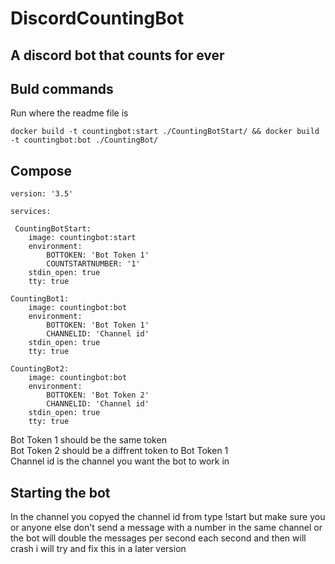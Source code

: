 # DiscordCountingBot
## A discord bot that counts for ever

## Buld commands 
Run where the readme file is

    docker build -t countingbot:start ./CountingBotStart/ && docker build -t countingbot:bot ./CountingBot/

## Compose

    version: '3.5'

    services:

     CountingBotStart:
        image: countingbot:start
        environment:
            BOTTOKEN: 'Bot Token 1'
            COUNTSTARTNUMBER: '1'
        stdin_open: true
        tty: true
      
    CountingBot1:
        image: countingbot:bot
        environment:
            BOTTOKEN: 'Bot Token 1'
            CHANNELID: 'Channel id'
        stdin_open: true
        tty: true
    
    CountingBot2:
        image: countingbot:bot
        environment:
            BOTTOKEN: 'Bot Token 2'
            CHANNELID: 'Channel id'
        stdin_open: true
        tty: true

Bot Token 1 should be the same token<br>
Bot Token 2 should be a diffrent token to Bot Token 1<br>
Channel id is the channel you want the bot to work in

## Starting the bot

In the channel you copyed the channel id from type !start but make sure you or anyone else don't send a message with a number in the same channel or the bot will double the messages per second each second and then will crash i will try and fix this in a later version

